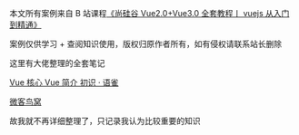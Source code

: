 本文所有案例来自 B 站课程[《尚硅谷 Vue2.0+Vue3.0 全套教程丨 vuejs 从入门到精通》](https://www.bilibili.com/video/BV1Zy4y1K7SH)

案例仅供学习 + 查阅知识使用，版权归原作者所有，如有侵权请联系站长删除

这里有大佬整理的全套笔记

[Vue 核心 Vue 简介 初识 · 语雀](https://www.yuque.com/cessstudy/kak11d/hfeef2)

[微客鸟窝](https://wekenw.gitee.io/)

故我就不再详细整理了，只记录我认为比较重要的知识
